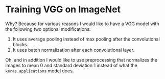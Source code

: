 Training VGG on ImageNet
========================
Why?  Because for various reasons I would like to have a VGG model with the
following two optional modifications:

1. It uses average pooling instead of max pooling after the convolutional
   blocks.
2. It uses batch normalization after each convolutional layer.

Oh, and in addition I would like to use preprocessing that normalizes the
images to mean 0 and standard deviation 1 instead of what the
`keras.applications` model does.
